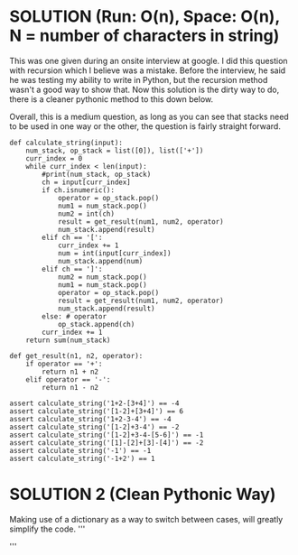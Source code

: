 # SOLUTION (Run: O(n), Space: O(n), N = number of characters in string)
This was one given during an onsite interview at google. I did this question with recursion which I believe was a mistake. 
Before the interview, he said he was testing my ability to write in Python, but the recursion method wasn't a good way to show that.
Now this solution is the dirty way to do, there is a cleaner pythonic method to this down below.

Overall, this is a medium question, as long as you can see that stacks need to be used in one way or the other, the question is fairly straight forward.

```
def calculate_string(input):
    num_stack, op_stack = list([0]), list(['+'])
    curr_index = 0
    while curr_index < len(input):
        #print(num_stack, op_stack)
        ch = input[curr_index]
        if ch.isnumeric():
            operator = op_stack.pop()
            num1 = num_stack.pop()
            num2 = int(ch)
            result = get_result(num1, num2, operator)
            num_stack.append(result)
        elif ch == '[':
            curr_index += 1
            num = int(input[curr_index])
            num_stack.append(num)
        elif ch == ']':
            num2 = num_stack.pop()
            num1 = num_stack.pop()
            operator = op_stack.pop()
            result = get_result(num1, num2, operator)
            num_stack.append(result)
        else: # operator
            op_stack.append(ch)
        curr_index += 1
    return sum(num_stack)
    
def get_result(n1, n2, operator):
    if operator == '+':
        return n1 + n2
    elif operator == '-':
        return n1 - n2

assert calculate_string('1+2-[3+4]') == -4
assert calculate_string('[1-2]+[3+4]') == 6
assert calculate_string('1+2-3-4') == -4
assert calculate_string('[1-2]+3-4') == -2
assert calculate_string('[1-2]+3-4-[5-6]') == -1
assert calculate_string('[1]-[2]+[3]-[4]') == -2
assert calculate_string('-1') == -1
assert calculate_string('-1+2') == 1
```

# SOLUTION 2 (Clean Pythonic Way)
Making use of a dictionary as a way to switch between cases, will greatly simplify the code.
'''

'''
